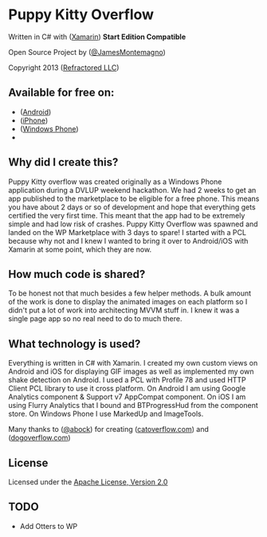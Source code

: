Puppy Kitty Overflow
===========

Written in C# with ([Xamarin](http://www.xamarin.com))  **Start Edition Compatible**

Open Source Project by ([@JamesMontemagno](http://www.twitter.com/jamesmontemagno)) 

Copyright 2013 ([Refractored LLC](http://www.refractored.com))

## Available for free on:
* ([Android](https://play.google.com/store/apps/details?id=com.refractored.puppykittyoverflow))
* ([iPhone](https://itunes.apple.com/us/app/puppy-kitty-overflow-random/id766177393?ls=1&mt=8))
* ([Windows Phone](http://www.windowsphone.com/en-us/store/app/puppy-kitty-overflow/95847bb0-a856-4d88-ad59-7e2e759e988c))
* 

## Why did I create this?
Puppy Kitty overflow was created originally as a Windows Phone application during a DVLUP weekend hackathon. We had 2 weeks to get an app published to the marketplace to be eligible for a free phone. This means you have about 2 days or so of development and hope that everything gets certified the very first time. This meant that the app had to be extremely simple and had low risk of crashes. Puppy Kitty Overflow was spawned and landed on the WP Marketplace with 3 days to spare! I started with a PCL because why not and I knew I wanted to bring it over to Android/iOS with Xamarin at some point, which they are now.

## How much code is shared?
To be honest not that much besides a few helper methods. A bulk amount of the work is done to display the animated images on each platform so I didn't put a lot of work into architecting MVVM stuff in. I knew it was a single page app so no real need to do to much there.

## What technology is used?
Everything is written in C# with Xamarin. I created my own custom views on Android and iOS for displaying GIF images as well as implemented my own shake detection on Android. I used a PCL with Profile 78 and used HTTP Client PCL library to use it cross platform. On Android I am using Google Analytics component & Support v7 AppCompat component. On iOS I am using Flurry Analytics that I bound and BTProgressHud from the component store. On Windows Phone I use MarkedUp and ImageTools. 


Many thanks to ([@abock](http://www.twitter.com/abock)) for creating ([catoverflow.com](http://www.catoverflow.com)) and ([dogoverflow.com](http://www.dogoverflow.com))

## License
Licensed under the [Apache License, Version 2.0](http://www.apache.org/licenses/LICENSE-2.0.html)

## TODO
* Add Otters to WP
